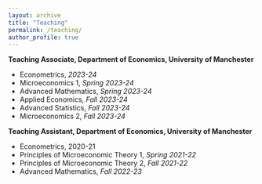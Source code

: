 ```yaml
---
layout: archive
title: "Teaching"
permalink: /teaching/
author_profile: true
---
```


**Teaching Associate, Department of Economics, University of Manchester**

* Econometrics, *2023-24*
* Microeconomics 1, *Spring 2023-24*
* Advanced Mathematics, *Spring 2023-24*
* Applied Economics, *Fall 2023-24*
* Advanced Statistics, *Fall 2023-24*
* Microeconomics 2, *Fall 2023-24*
  
**Teaching Assistant, Department of Economics, University of Manchester**

* Econometrics, 2020-21
* Principles of Microeconomic Theory 1, *Spring 2021-22*
* Principles of Microeconomic Theory 2, *Fall 2021-22*
* Advanced Mathematics, *Fall 2022-23*
